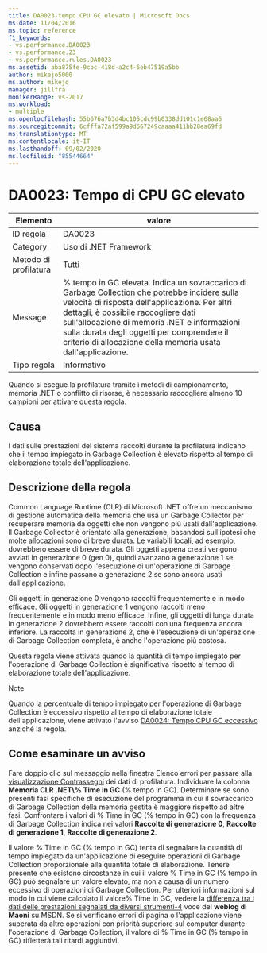 ```yaml
---
title: DA0023-tempo CPU GC elevato | Microsoft Docs
ms.date: 11/04/2016
ms.topic: reference
f1_keywords:
- vs.performance.DA0023
- vs.performance.23
- vs.performance.rules.DA0023
ms.assetid: aba875fe-9cbc-418d-a2c4-6eb47519a5bb
author: mikejo5000
ms.author: mikejo
manager: jillfra
monikerRange: vs-2017
ms.workload:
- multiple
ms.openlocfilehash: 55b676a7b3d4bc105cdc99b0338dd101c1e68aa6
ms.sourcegitcommit: 6cfffa72af599a9d667249caaaa411bb28ea69fd
ms.translationtype: MT
ms.contentlocale: it-IT
ms.lasthandoff: 09/02/2020
ms.locfileid: "85544664"
---
```

# <a name="da0023-high-gc-cpu-time"></a>DA0023: Tempo di CPU GC elevato

|Elemento|valore|
|-|-|
|ID regola|DA0023|
|Category|Uso di .NET Framework|
|Metodo di profilatura|Tutti|
|Message|% tempo in GC elevata. Indica un sovraccarico di Garbage Collection che potrebbe incidere sulla velocità di risposta dell'applicazione. Per altri dettagli, è possibile raccogliere dati sull'allocazione di memoria .NET e informazioni sulla durata degli oggetti per comprendere il criterio di allocazione della memoria usata dall'applicazione.|
|Tipo regola|Informativo|

 Quando si esegue la profilatura tramite i metodi di campionamento, memoria .NET o conflitto di risorse, è necessario raccogliere almeno 10 campioni per attivare questa regola.

## <a name="cause"></a>Causa
 I dati sulle prestazioni del sistema raccolti durante la profilatura indicano che il tempo impiegato in Garbage Collection è elevato rispetto al tempo di elaborazione totale dell'applicazione.

## <a name="rule-description"></a>Descrizione della regola
 Common Language Runtime (CLR) di Microsoft .NET offre un meccanismo di gestione automatica della memoria che usa un Garbage Collector per recuperare memoria da oggetti che non vengono più usati dall'applicazione. Il Garbage Collector è orientato alla generazione, basandosi sull'ipotesi che molte allocazioni sono di breve durata. Le variabili locali, ad esempio, dovrebbero essere di breve durata. Gli oggetti appena creati vengono avviati in generazione 0 (gen 0), quindi avanzano a generazione 1 se vengono conservati dopo l'esecuzione di un'operazione di Garbage Collection e infine passano a generazione 2 se sono ancora usati dall'applicazione.

 Gli oggetti in generazione 0 vengono raccolti frequentemente e in modo efficace. Gli oggetti in generazione 1 vengono raccolti meno frequentemente e in modo meno efficace. Infine, gli oggetti di lunga durata in generazione 2 dovrebbero essere raccolti con una frequenza ancora inferiore. La raccolta in generazione 2, che è l'esecuzione di un'operazione di Garbage Collection completa, è anche l'operazione più costosa.

 Questa regola viene attivata quando la quantità di tempo impiegato per l'operazione di Garbage Collection è significativa rispetto al tempo di elaborazione totale dell'applicazione.

> [!NOTE]
> Quando la percentuale di tempo impiegato per l'operazione di Garbage Collection è eccessivo rispetto al tempo di elaborazione totale dell'applicazione, viene attivato l'avviso [DA0024: Tempo CPU GC eccessivo](../profiling/da0024-excessive-gc-cpu-time.md) anziché la regola.

## <a name="how-to-investigate-a-warning"></a>Come esaminare un avviso
 Fare doppio clic sul messaggio nella finestra Elenco errori per passare alla [visualizzazione Contrassegni](../profiling/marks-view.md) dei dati di profilatura. Individuare la colonna **Memoria CLR .NET\\% Time in GC** (% tempo in GC). Determinare se sono presenti fasi specifiche di esecuzione del programma in cui il sovraccarico di Garbage Collection della memoria gestita è maggiore rispetto ad altre fasi. Confrontare i valori di % Time in GC (% tempo in GC) con la frequenza di Garbage Collection indica nei valori **Raccolte di generazione 0**, **Raccolte di generazione 1**, **Raccolte di generazione 2**.

 Il valore % Time in GC (% tempo in GC) tenta di segnalare la quantità di tempo impiegato da un'applicazione di eseguire operazioni di Garbage Collection proporzionale alla quantità totale di elaborazione. Tenere presente che esistono circostanze in cui il valore % Time in GC (% tempo in GC) può segnalare un valore elevato, ma non a causa di un numero eccessivo di operazioni di Garbage Collection. Per ulteriori informazioni sul modo in cui viene calcolato il valore% Time in GC, vedere la [differenza tra i dati delle prestazioni segnalati da diversi strumenti-4](https://devblogs.microsoft.com/maoni/archive/difference-between-perf-data-reported-by-different-tools-4.aspx) voce del **weblog di Maoni** su MSDN. Se si verificano errori di pagina o l'applicazione viene superata da altre operazioni con priorità superiore sul computer durante l'operazione di Garbage Collection, il valore di % Time in GC (% tempo in GC) rifletterà tali ritardi aggiuntivi.
